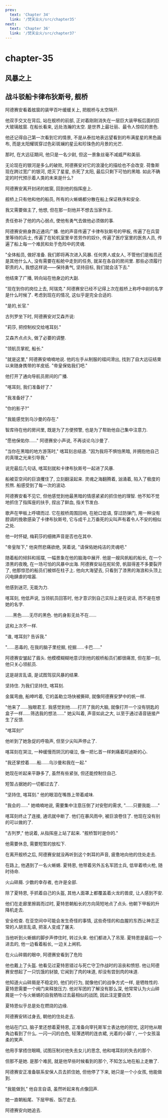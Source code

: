 ```yaml
---
prev:
  text: 'Chapter 34'
  link: '/焚天业火/src/chapter35'
next:
  text: 'Chapter 36'
  link: '/焚天业火/src/chapter37'
---
```


# chapter-35

## 风暴之上

## 战斗驳船卡律布狄斯号, 舰桥

阿德赛安看着舷窗的装甲百叶缓缓关上, 把舰桥与太空隔开.

他双手交叉在背后, 站在舰桥的前部, 正对着刚刚消失在一层巨大装甲板后面的巨大玻璃舷窗. 在船长看来, 远处浩瀚的太空. 是世界上最壮丽、最令人惊叹的景色.

他还记得自己第一次看到它的情景, 不是从泰拉地表远望看到的布满星星的黑色画布, 而是太阳耀斑穿过色彩斑斓的星云和珍珠色的月景的光芒.

那时, 在大远征期间, 他只是一名少尉, 但这一景象丝毫不减威严和美丽.

无论现在的银河是多么的破败, 阿德赛安对它的浪漫化的描绘也不会改变. 荷鲁斯现在跨过宽广的银河, 熄灭了星星, 杀死了太阳, 最后只剩下可怕的黑暗. 如此不确定的时代预示着人类的未来是什么?

阿德赛安离开封闭的舷窗, 回到他的指挥座上.

舰桥上只有他和他的船员, 所有的火蜥蜴都分散在船上保证秩序和安全.

我又需要做主了, 他想, 但在那一刻他并不想去当家作主.

责任弥补了他的内心弱点, 使他有勇气去做他必须做的事.

阿德赛安俯身靠近通讯广播. 他的声音传遍了卡律布狄斯号的甲板, 传遍了在兵营里等待的兵士, 传遍了在轮机室里辛苦劳作的奴仆, 传遍了医疗室里的医务人员, 传遍了船上每一个难民和处于危险中的灵魂.

"全体船员, 做好准备. 我们即将再次进入风暴. 任何男人或女人, 不管他们是船员还是其他什么人, 没有需要在船舱中走到的任务, 就呆在各自的房间里. 那些必须履行职责的人, 我想这样说——保持勇气, 坚持目标, 我们就会活下去."

他结束了广播, 转向站在他身边的大副.

"现在到你的岗位上去, 阿瑞克." 阿德赛安已经不记得上次在舰桥上称呼中尉的名字是什么时候了. 考虑到现在的情况, 这似乎是完全合适的.

"是的,长官."

古列罗坐下时, 阿德赛安对艾森齐说:

"莉莎, 把控制权交给喀耳刻."

艾森齐点点头, 做了必要的调整.

"领航员掌舵, 船长."

"就是这里," 阿德赛安喃喃地说. 他的左手从制服的褶间滑出, 找到了自大远征结束以来随身携带的羊皮纸. "帝皇保佑我们吧."

他打开了通向导航员房间的广播.

"喀耳刻, 我们准备好了."

"我准备好了."

"你的影子?"

"我能感觉到乌沙曼的存在."

智库待在他的房间里, 既是为了方便预警, 也是为了帮助他自己集中注意力.

"愿他保佑你……" 阿德赛安小声说, 不再谈论乌沙曼了.

"当你在黑暗的地方游荡时," 喀耳刻总结道. "因为我将不惧怕黑暗, 并拥抱他自己的真理之光来引导我."

说完最后几句话, 喀耳刻就和卡律布狄斯号一起进了风暴.

船被亚空间的巨浪攫住了, 立刻翻滚起来. 灵魂之海翻腾着, 汹涌着, 陷入了极度的煎熬. 船感受到了每一次的波动.

阿德赛安看不见它, 但他感觉到他最黑暗的情感紧紧的抓住他的理智. 他不知不觉地抓住了指挥座的扶手, 捏出了鲜血, 指关节发白.

歌声在甲板上呼啸而过. 它在舰桥周围回响, 在舱口低语, 穿过防弹门, 用一种没有腔调的挽歌感染了卡律布狄斯号, 它与成千上万垂死的尖叫声有着令人不安的相似之处.

他一时怀疑, 梅莉莎的细微声音是否也在其中.

"帝皇陛下," 他突然悲痛欲绝, 哭着说, "请保佑她纯洁的灵魂吧."

随着船的倾斜和摇摆, 一幅景象在他的脑海中展开. 他是一艘风帆船的船长, 在一个漆黑的夜晚, 在一场可怕的风暴中出海. 阿德赛安站在舵轮旁, 帆鼓得差不多要裂开了, 他那惊恐的船员们被绑在柱子上. 他向大海望去, 只看到了漆黑的海浪和头顶上闪电肆虐的喧嚣.

他感到迷茫, 无能为力.

喀耳刻, 他低声说, 当领航员回答时, 他才意识到自己实际上是在说话, 而不是在想她的名字.

……黑色……无尽的黑色. 他的身影无处不在……

这和上次不一样.

"谁, 喀耳刻? 告诉我."

"……恶毒的, 在我的脑子里挖掘, 挖掘……卡巴……"

阿德赛安皱起了眉头. 他模模糊糊地意识到他的舰桥船员们都很痛苦, 但在那一刻, 他只关心领航员.

这是胡言乱语, 是试图驾驭风暴的结果.

坚持住. 为我们坚持住, 喀耳刻.

金属弯曲, 船呻吟着, 它的盖勒立场快被撕碎, 就像阿德赛安梦中的帆一样.

"他来了……独眼君王. 我感觉到他……打开了我的大脑, 就像打开一个没有钥匙的盒子一样……筛选我的想法……" 她尖叫着, 声音如此之大, 以至于通过语音链接产生了反馈.

"喀耳刻!"

他听到了她急促的呼吸声, 但至少尖叫声停止了.

喀耳刻在哭泣, 一种缓慢而阴沉的啜泣, 像一把匕首一样刺痛着阿迪斯的心.

"我还掌控着……船……乌沙曼和我在一起."

她现在听起来平静多了, 虽然有些紧张, 但还能控制住自己.

短暂占据她的一切都过去了.

"坚持住, 喀耳刻." 他的眼泪在嘴唇上带着咸味.

"我会的……" 她喃喃地说, 需要集中注意压倒了对安慰的需求, "……只要我能……"

喀耳刻终止了连接, 通讯就中断了. 他们在暴风雨中, 被巨浪卷住了. 他现在没有别的可以做的了.

"古列罗," 他说着, 从指挥座上站了起来. "舰桥暂时是你的."

他需要休息, 需要短暂的放松下.

在离开舰桥之后, 阿德赛安就没再听到这个刺耳的声音, 疲惫地向他的住处走去.

在路上, 他遇到了一名火蜥蜴. 夏特恩, 他带着另外五名军团士兵, 低举着喷火枪, 随时待命.

火山碎屑. 少数的幸存者, 也许是全部.

除了夏特恩, 手抓着自己的头盔, 其他人面罩上都覆盖着火龙的兽皮, 让人感到不安.

他们在走廊里擦肩而过时, 夏特恩朝船长的方向简短地点了点头. 他朝下甲板的升降机走去.

安全检查. 在亚空间中可能会发生奇怪的事情, 这些奇怪的和血腥的东西让神志正常的人胡言乱语, 把圣人变成了屠夫.

当他听到火蜥蜴的脚步声停住时, 转过头来. 他们都进入了吊笼. 夏特恩是最后一个进去的, 他一边看着船长, 一边关上闸机.

在火山碎屑的眼中, 阿德赛安看到了危险

他也戴上了头盔. 他看见过夏特恩错过与死亡守卫作战时的沮丧和愤怒. 他让阿德赛安想起了一只饥饿的豺狼, 它闻到了肉的味道, 却没有尝到肉的味道.

他知道火山碎屑是不稳定的, 他们的行为, 就像他们的战争方式一样, 是牺牲性的. 夏特恩需要一个阀门来释放压力. 他对军团的了解没有那么深, 他常常认为火山碎屑是一个与火蜥蜴的自我牺牲过去最相似的战团, 因此注定要自焚.

夏特恩似乎总是处在燃烧的边缘.

阿德赛安转过身去, 朝他的住处走去.

他站在门口, 脑子里还想着夏特恩, 正准备向宰托斯军士表达他的担忧, 这时他从眼角边看到了什么. 一闪一闪的白色, 轻薄透明的连衣裙, 光着的小脚丫, 一个女孩温柔的笑声.

他用手掌捂住眼睛, 试图压制对他失去女儿的思念, 他和喀耳刻的失去的那个.

但那不是她. 是那个难民, 就是他早些时候看到的那个, 不知怎么地在船上走散了.

阿德赛安正准备联系安保人员去抓住她, 但他停了下来, 她只是一个小女孩, 他能做到.

"我能做到," 他自言自语, 虽然听起来有点像回声.

她一直朝船尾、下层甲板、饭厅走去.

阿德赛安向她追去.
